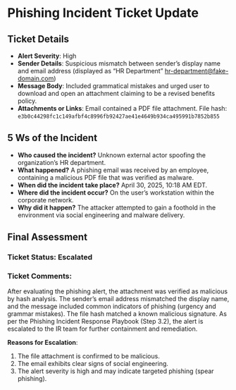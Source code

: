 
# Phishing Incident Ticket Update

## Ticket Details

- **Alert Severity**: High
- **Sender Details**: Suspicious mismatch between sender’s display name and email address (displayed as “HR Department” <hr-department@fake-domain.com>)
- **Message Body**: Included grammatical mistakes and urged user to download and open an attachment claiming to be a revised benefits policy.
- **Attachments or Links**: Email contained a PDF file attachment. File hash: `e3b0c44298fc1c149afbf4c8996fb92427ae41e4649b934ca495991b7852b855`

## 5 Ws of the Incident

- **Who caused the incident?** Unknown external actor spoofing the organization’s HR department.
- **What happened?** A phishing email was received by an employee, containing a malicious PDF file that was verified as malware.
- **When did the incident take place?** April 30, 2025, 10:18 AM EDT.
- **Where did the incident occur?** On the user’s workstation within the corporate network.
- **Why did it happen?** The attacker attempted to gain a foothold in the environment via social engineering and malware delivery.

## Final Assessment

### Ticket Status: Escalated

### Ticket Comments:

After evaluating the phishing alert, the attachment was verified as malicious by hash analysis. The sender’s email address mismatched the display name, and the message included common indicators of phishing (urgency and grammar mistakes). The file hash matched a known malicious signature. As per the Phishing Incident Response Playbook (Step 3.2), the alert is escalated to the IR team for further containment and remediation.

**Reasons for Escalation**:

1. The file attachment is confirmed to be malicious.
2. The email exhibits clear signs of social engineering.
3. The alert severity is high and may indicate targeted phishing (spear phishing).
